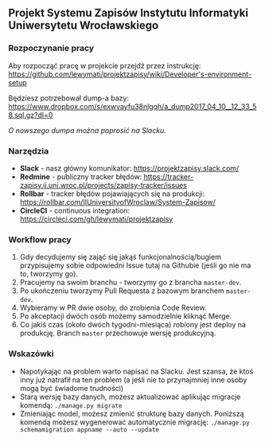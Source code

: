 ## Projekt Systemu Zapisów Instytutu Informatyki Uniwersytetu Wrocławskiego

### Rozpoczynanie pracy

Aby rozpocząć pracę w projekcie przejdź przez instrukcję:
https://github.com/lewymati/projektzapisy/wiki/Developer's-environment-setup

Będziesz potrzebował dump-a bazy:
https://www.dropbox.com/s/exwyayfu38nlgqh/a_dump2017_04_10__12_33_58.sql.gz?dl=0

_O nowszego dumpa można poprosić na Slacku._

### Narzędzia

* **Slack** - nasz główny komunikator: https://projektzapisy.slack.com/
* **Redmine** - publiczny tracker błędów: https://tracker-zapisy.ii.uni.wroc.pl/projects/zapisy-tracker/issues
* **Rollbar** - tracker błędów pojawiających się na produkcji: https://rollbar.com/IIUniversityofWroclaw/System-Zapisow/
* **CircleCI** - continuous integration: https://circleci.com/gh/lewymati/projektzapisy

### Workflow pracy

1. Gdy decydujemy się zająć się jakąś funkcjonalnością/bugiem przypisujemy sobie odpowiedni Issue tutaj na Githubie (jeśli go nie ma to, tworzymy go).
2. Pracujemy na swoim branchu - tworzymy go z brancha `master-dev`.
3. Po ukończeniu tworzymy Pull Requesta z bazowym branchem `master-dev`.
4. Wybieramy w PR dwie osoby, do zrobienia Code Review.
5. Po akceptacji dwóch osób możemy samodzielnie kliknąć Merge.
6. Co jakiś czas (około dwóch tygodni-miesiąca) robiony jest deploy na produkcję. Branch `master` przechowuje wersję produkcyjną.

### Wskazówki

* Napotykając na problem warto napisać na Slacku. Jest szansa, że ktoś inny już natrafił na ten problem (a jeśli nie to przynajmniej inne osoby mogą być świadome trudności)
* Starą wersję bazy danych, możesz aktualizować aplikując migracje komendą:
`./manage.py migrate`
* Zmieniając model, możesz zmienić strukturę bazy danych. Poniższą komendą możesz wygenerować automatycznie migrację:
`./manage.py schemamigration appname --auto --update`
